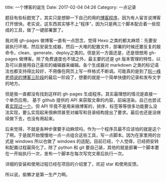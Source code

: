 title: 一个博客的诞生
Date: 2017-02-04 04:26
Category: 一点记录

题目有些标题党了，其实只是想聊一下自己的用的[博客程序](https://github.com/jswh/jswh.github.io)，因为有人留言说博客打开很快。老实说，这东西其实够不上“程序”，因为只是两三个脚本配合着一些现成的工具，做了一键部署罢了。

我对用 gh-pages 做博客一直有一点怨念，觉得 Hexo 之类的都太麻烦：先要安装执行环境，然后安装生成器，然后一大堆的配置文件，部署的时候还要反复的敲命令，clean、generate、deploy之类的。但是另一方面还是，还是很想用 gh-pages 做博客。除了免费速度也不错之外，最主要的还是 git 版本管理的特性，以及可以直接用自己喜欢的编辑器来编辑。各个生成器对 markdown 之类的标记语法也都支持得比较好，不用像在网页上写一样格式不断调。可能真的是到了[阮一峰老师说的博客三阶段](http://www.ruanyifeng.com/blog/2012/08/blogging_with_jekyll.html)的最后一阶段了，想要的就是一个简单快捷的记录和发布文字的地方。

但是我一直都没有找到这样的 gh-pages 生成程序。其实最理想的情况是直接一个单页应用， 基于 github 提供的 API 来获取文章的内容，前端渲染。自己也尝试着[实现过一个](https://github.com/jswh/MDBlog)。但 API 毕竟不是用来搞博客的，排序、标签等等很多功能要么没法实现，要么实现起来很麻烦甚至对编写和目录结构提出了要求。最后也还是没继续做下去，也没有用起来。

后来觉得，不就是各种步骤要手动麻烦吗，作为一个程序员最不应该怕的就是这个了啊。于是就开始慢慢地一点一点组合这些工具，写一点脚本。因为在家里用的台式是 windows 所以也做了 windows 的适配。目前已经，个人觉得，已经把安转和配置过程最简化了。除了 python 和 git 要自己装，其他的就是部署一个脚本要在一开始执行一次，发布一个脚本在每次写完文章后执行一次。

详细的安装和使用过程已经在项目的介绍里了，欢迎 star 和使用反馈。

所以说，偷懒才是第一生产力啊。